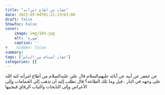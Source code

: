```yaml
---
title: "عقاب من أطاع امرأته"
date: 2023-05-04T01:21:13+03:00
draft: false
ShowToc: False
cover:
    image: img/184.jpg
    alt: 'صورة'
    caption: ''
#    hidden: false
summary: 
tags: ["عقاب أصناف من الناس"]
categories: []
---
```

عن جعفر عن أبيه عن آبائه عليهم‌السلام قال علي عليه‌السلام من أطاع امرأته
كبه الله على وجهه في النار ، قيل وما تلك الطاعة؟ قال تطلب إليه أن
تذهب إلى الحمامات وإلى الأعراس وإلى النايحات والثياب الرقاق فيجيبها

